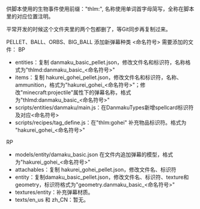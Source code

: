 供脚本使用的生物事件使用前缀："thlm:", 名称使用单词首字母简写，全称在脚本里的对应位置注明。

平常开发的时候这个文件夹里的两个包都删了，等Git同步再复制过来。

PELLET、BALL、ORBS、BIG_BALL
添加新弹幕种类 <命名符号> 需要添加的文件：
BP
+ entities：复制 danmaku_basic_pellet.json，修改文件名和标识符，名称格式为"thlmd:danmaku_basic_<命名符号>"
+ items：复制 hakurei_gohei_pellet.json，修改文件名和标识符，名称、ammunition，格式为"hakurei_gohei_<命名符号>"；修改"minecraft:projectile"属性下的弹幕名称，格式为"thlmd:danmaku_basic_<命名符号>"
+ scripts/entities/danmaku/main.js：在DanmakuTypes新增spellcard标识符及对应<命名符号>
+ scripts/recipes/tag_define.js：在"thlm:gohei" 补充物品标识符。格式为 "hakurei_gohei_<命名符号>"

RP
+ models/entity/damaku_basic.json 在文件内追加弹幕的模型，格式为"hakurei_gohei_<命名符号>"
+ attachables：复制 hakurei_gohei_pellet.json，修改文件名、标识符
+ entity：复制damaku_basic_pellet.json，修改文件名、标识符、texture和geometry，标识符格式为"geometry.danmaku_basic_<命名符号>"
+ textures/entity：补充弹幕材质。
+ texts/en_us 和 zh_CN：暂无。